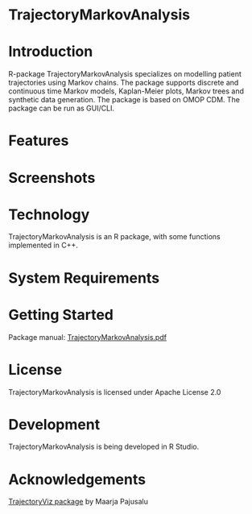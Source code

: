 TrajectoryMarkovAnalysis
======================

Introduction
============

R-package TrajectoryMarkovAnalysis specializes on modelling patient trajectories using Markov chains.
The package supports discrete and continuous time Markov models, Kaplan-Meier plots, Markov trees and synthetic data generation.
The package is based on OMOP CDM.
The package can be run as GUI/CLI.

Features
========

Screenshots
===========

Technology
==========
TrajectoryMarkovAnalysis is an R package, with some functions implemented in C++.

System Requirements
===================

Getting Started
===============

Package manual: [TrajectoryMarkovAnalysis.pdf]([https://github.com/HealthInformaticsUT/Cohort2Trajectory/blob/main/Cohort2Trajectory_1.0.pdf](https://github.com/HealthInformaticsUT/TrajectoryMarkovAnalysis/blob/main/TrajectoryMarkovAnalysis_1.0.pdf))
 
License
=======
TrajectoryMarkovAnalysis is licensed under Apache License 2.0

Development
===========
TrajectoryMarkovAnalysis is being developed in R Studio.

# Acknowledgements

[TrajectoryViz package](https://github.com/HealthInformaticsUT/TrajectoryViz) by Maarja Pajusalu

